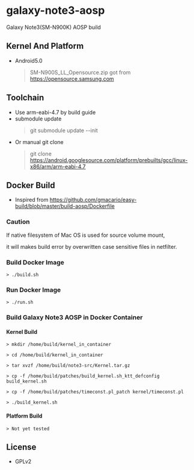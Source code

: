 # galaxy-note3-aosp
Galaxy Note3(SM-N900K) AOSP build

## Kernel And Platform
* Android5.0
    > SM-N900S_LL_Opensource.zip got from https://opensource.samsung.com
## Toolchain
* Use arm-eabi-4.7 by build guide
* submodule update
    > git submodule update --init
* Or manual git clone
    > git clone https://android.googlesource.com/platform/prebuilts/gcc/linux-x86/arm/arm-eabi-4.7
## Docker Build
* Inspired from https://github.com/gmacario/easy-build/blob/master/build-aosp/Dockerfile
### Caution
If native filesystem of Mac OS is used for source volume mount,

it will makes build error by overwritten case sensitive files in netfilter.
### Build Docker Image
    > ./build.sh
### Run Docker Image
    > ./run.sh
### Build Galaxy Note3 AOSP in Docker Container
#### Kernel Build
    > mkdir /home/build/kernel_in_container
    
    > cd /home/build/kernel_in_container
    
    > tar xvzf /home/build/note3-src/Kernel.tar.gz
    
    > cp -f /home/build/patches/build_kernel.sh_ktt_defconfig build_kernel.sh
    
    > cp -f /home/build/patches/timeconst.pl_patch kernel/timeconst.pl
    
    > ./build_kernel.sh

#### Platform Build
    > Not yet tested
## License
* GPLv2

